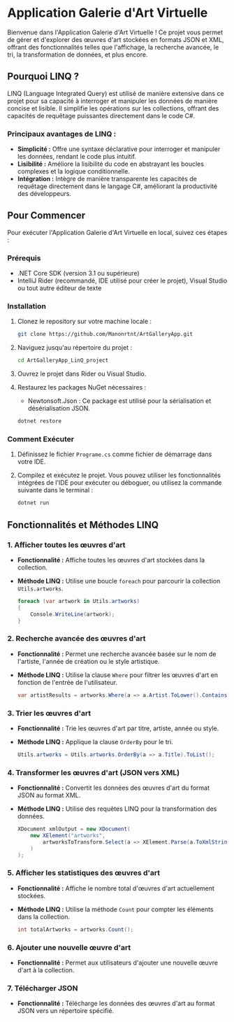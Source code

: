 # Application Galerie d'Art Virtuelle

Bienvenue dans l'Application Galerie d'Art Virtuelle ! Ce projet vous permet de gérer et d'explorer des œuvres d'art stockées en formats JSON et XML, offrant des fonctionnalités telles que l'affichage, la recherche avancée, le tri, la transformation de données, et plus encore.

## Pourquoi LINQ ?

LINQ (Language Integrated Query) est utilisé de manière extensive dans ce projet pour sa capacité à interroger et manipuler les données de manière concise et lisible. Il simplifie les opérations sur les collections, offrant des capacités de requêtage puissantes directement dans le code C#.

### Principaux avantages de LINQ :
- **Simplicité :** Offre une syntaxe déclarative pour interroger et manipuler les données, rendant le code plus intuitif.
- **Lisibilité :** Améliore la lisibilité du code en abstrayant les boucles complexes et la logique conditionnelle.
- **Intégration :** Intègre de manière transparente les capacités de requêtage directement dans le langage C#, améliorant la productivité des développeurs.

## Pour Commencer

Pour exécuter l'Application Galerie d'Art Virtuelle en local, suivez ces étapes :

### Prérequis
- .NET Core SDK (version 3.1 ou supérieure)
- IntelliJ Rider (recommandé, IDE utilisé pour créer le projet), Visual Studio ou tout autre éditeur de texte

### Installation

1. Clonez le repository sur votre machine locale :
   ```bash
   git clone https://github.com/Manonrtnt/ArtGalleryApp.git
   ```

2. Naviguez jusqu'au répertoire du projet :
   ```bash
   cd ArtGalleryApp_LinQ_project
   ```

3. Ouvrez le projet dans Rider ou Visual Studio.

4. Restaurez les packages NuGet nécessaires :
   - Newtonsoft.Json : Ce package est utilisé pour la sérialisation et désérialisation JSON.

   ```bash
   dotnet restore
   ```

### Comment Exécuter

1. Définissez le fichier `Programe.cs` comme fichier de démarrage dans votre IDE.

2. Compilez et exécutez le projet. Vous pouvez utiliser les fonctionnalités intégrées de l'IDE pour exécuter ou déboguer, ou utilisez la commande suivante dans le terminal :

   ```bash
   dotnet run
   ```

## Fonctionnalités et Méthodes LINQ

### 1. Afficher toutes les œuvres d'art

- **Fonctionnalité :** Affiche toutes les œuvres d'art stockées dans la collection.
- **Méthode LINQ :** Utilise une boucle `foreach` pour parcourir la collection `Utils.artworks`.

   ```csharp
   foreach (var artwork in Utils.artworks)
   {
       Console.WriteLine(artwork);
   }
   ```

### 2. Recherche avancée des œuvres d'art

- **Fonctionnalité :** Permet une recherche avancée basée sur le nom de l'artiste, l'année de création ou le style artistique.
- **Méthode LINQ :** Utilise la clause `Where` pour filtrer les œuvres d'art en fonction de l'entrée de l'utilisateur.

   ```csharp
   var artistResults = artworks.Where(a => a.Artist.ToLower().Contains(artistName));
   ```

### 3. Trier les œuvres d'art

- **Fonctionnalité :** Trie les œuvres d'art par titre, artiste, année ou style.
- **Méthode LINQ :** Applique la clause `OrderBy` pour le tri.

   ```csharp
   Utils.artworks = Utils.artworks.OrderBy(a => a.Title).ToList();
   ```

### 4. Transformer les œuvres d'art (JSON vers XML)

- **Fonctionnalité :** Convertit les données des œuvres d'art du format JSON au format XML.
- **Méthode LINQ :** Utilise des requêtes LINQ pour la transformation des données.

   ```csharp
   XDocument xmlOutput = new XDocument(
       new XElement("artworks",
           artworksToTransform.Select(a => XElement.Parse(a.ToXmlString()))
       )
   );
   ```

### 5. Afficher les statistiques des œuvres d'art

- **Fonctionnalité :** Affiche le nombre total d'œuvres d'art actuellement stockées.
- **Méthode LINQ :** Utilise la méthode `Count` pour compter les éléments dans la collection.

   ```csharp
   int totalArtworks = artworks.Count();
   ```

### 6. Ajouter une nouvelle œuvre d'art

- **Fonctionnalité :** Permet aux utilisateurs d'ajouter une nouvelle œuvre d'art à la collection.

### 7. Télécharger JSON

- **Fonctionnalité :** Télécharge les données des œuvres d'art au format JSON vers un répertoire spécifié.
